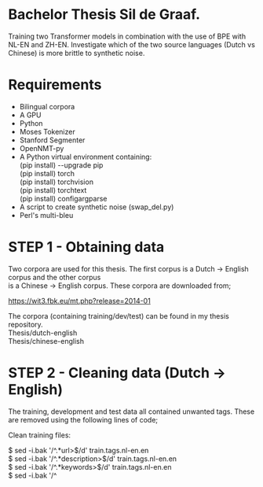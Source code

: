 # Bachelor Thesis Sil de Graaf.
Training two Transformer models in combination with the use of BPE with NL-EN and ZH-EN. Investigate which of the two source languages (Dutch vs Chinese) is more brittle to synthetic noise.


# Requirements
- Bilingual corpora
- A GPU
- Python
- Moses Tokenizer
- Stanford Segmenter
- OpenNMT-py
- A Python virtual environment containing: \
 (pip install) --upgrade pip \
 (pip install) torch \
 (pip install) torchvision \
 (pip install) torchtext \
 (pip install) configargparse
- A script to create synthetic noise (swap_del.py)
- Perl's multi-bleu


# STEP 1 - Obtaining data

Two corpora are used for this thesis. The first corpus is a Dutch -> English corpus and the other corpus \
is a Chinese -> English corpus. 
These corpora are downloaded from;

https://wit3.fbk.eu/mt.php?release=2014-01

The corpora (containing training/dev/test) can be found in my thesis repository. \
Thesis/dutch-english\
Thesis/chinese-english

# STEP 2 - Cleaning data (Dutch -> English)

The training, development and test data all contained unwanted tags. These are removed using the following lines of code;

Clean training files:

$ sed -i.bak '/^<url>.*url>$/d' train.tags.nl-en.en \
$ sed -i.bak '/^<description>.*description>$/d' train.tags.nl-en.en \
$ sed -i.bak '/^<keywords>.*keywords>$/d' train.tags.nl-en.en \
$ sed -i.bak '/^<title>.*title>$/d' train.tags.nl-en.en \
$ sed -i.bak '/^<talkid>.*talkid>$/d' train.tags.nl-en.en 

$ sed -i.bak '/^<url>.*url>$/d' train.tags.nl-en.nl \
$ sed -i.bak '/^<description>.*description>$/d' train.tags.nl-en.nl \
$ sed -i.bak '/^<keywords>.*keywords>$/d' train.tags.nl-en.nl \
$ sed -i.bak '/^<title>.*title>$/d' train.tags.nl-en.nl \
$ sed -i.bak '/^<talkid>.*talkid>$/d' train.tags.nl-en.nl 

Clean development files:

$ sed -i.bak '/^<talkid>.*talkid>$/d' dev.en.xml \
$ sed -i.bak '/^<keywords>.*keywords>$/d' dev.en.xml \
$ sed -i.bak '/^<url>.*url>$/d' dev.en.xml \
$ sed -i.bak '/^<description>.*description>$/d' dev.en.xml \
$ sed -i.bak '/^<title>.*title>$/d' dev.en.xml 

$ sed -i.bak '/^<talkid>.*talkid>$/d' dev.nl.xml \
$ sed -i.bak '/^<keywords>.*keywords>$/d' dev.nl.xml \
$ sed -i.bak '/^<url>.*url>$/d' dev.nl.xml \
$ sed -i.bak '/^<description>.*description>$/d' dev.nl.xml \
$ sed -i.bak '/^<title>.*title>$/d' dev.nl.xml 

Clean test files:

$ sed -i.bak '/^<talkid>.*talkid>$/d' test.en.xml \
$ sed -i.bak '/^<keywords>.*keywords>$/d' test.en.xml \
$ sed -i.bak '/^<url>.*url>$/d' test.en.xml \
$ sed -i.bak '/^<description>.*description>$/d' test.en.xml \
$ sed -i.bak '/^<title>.*title>$/d' test.en.xml 

$ sed -i.bak '/^<talkid>.*talkid>$/d' test.nl.xml \
$ sed -i.bak '/^<keywords>.*keywords>$/d' test.nl.xml \
$ sed -i.bak '/^<url>.*url>$/d' test.nl.xml \
$ sed -i.bak '/^<description>.*description>$/d' test.nl.xml \
$ sed -i.bak '/^<title>.*title>$/d' test.nl.xml 



# STEP 3 - Converting XML files (dev/test) to text (Dutch -> English)

The development and test files were in XML format and had to be converted to text files in order to work with them.

$ python3
>>> file = open("test.nl.txt", "wb") \
>>> from lxml import etree \
>>> tree = etree.parse('test.nl.xml') \
>>> notags = etree.tostring(tree, encoding='utf8', method='text') \
>>> file.write(notags)

$ python3
>>> file = open("test.en.txt", "wb") \
>>> from lxml import etree \
>>> tree = etree.parse('test.en.xml') \
>>> notags = etree.tostring(tree, encoding='utf8', method='text') \
>>> file.write(notags) 

$ python3
>>> file = open("dev.nl.txt", "wb") \
>>> from lxml import etree \
>>> tree = etree.parse('dev.nl.xml') \
>>> notags = etree.tostring(tree, encoding='utf8', method='text') \
>>> file.write(notags) 

$ python3
>>> file = open("dev.en.txt", "wb") \
>>> from lxml import etree \
>>> tree = etree.parse('dev.en.xml') \
>>> notags = etree.tostring(tree, encoding='utf8', method='text') \
>>> file.write(notags) 

# STEP 4 - Tokenization (Dutch -> English)

wget https://raw.githubusercontent.com/moses-smt/mosesdecoder/master/scripts/tokenizer/tokenizer.perl \
wget https://raw.githubusercontent.com/moses-smt/mosesdecoder/master/scripts/share/nonbreaking_prefixes/nonbreaking_prefix.en \

$ perl tokenizer.perl -l en -q < train.en.txt > train.en.tok \
$ perl tokenizer.perl -l en -q < train.nl.txt > train.nl.tok \
$ perl tokenizer.perl -l en -q < test.nl.txt > test.nl.tok \
$ perl tokenizer.perl -l en -q < test.en.txt > test.en.tok \
$ perl tokenizer.perl -l en -q < dev.en.txt > dev.en.tok \
$ perl tokenizer.perl -l en -q < dev.nl.txt > dev.nl.tok 

# STEP 5 - Get access to a GPU

The High Performance Computing (HPC) cluster from the RUG is used for this thesis (Peregrine). Containing 36 Tesla v100 gpu's.

# STEP 6 - Cloning OpenNMT

In order to perform steps 8,9,10 and 11, Github had to be cloned to Peregrine.

git clone https://github.com/OpenNMT/OpenNMT

# STEP 7 - Creating a Python virtual environment

Because of restrictions on Peregrine, a Python virtual environment had to be created in order to install the correct modules.

* Create the virtual environment: \
python3 -m venv thesis-env 
* Activate the virtual environment: \
source thesis-env/bin/activate

In the virtual environment install the following modules.

 pip install --upgrade pip \
 pip install torch \
 pip install torchvision \
 pip install torchtext \
 pip install configargparse


# STEP 8 - Applying BPE (Dutch -> English)

(thesis-env) [s2615703@pg-gpu ~]$ OpenNMT-py/tools/learn_bpe.py -s 40000 < OpenNMT-py/nl-en/train.nl.tok > bpe-codes.src \
(thesis-env) [s2615703@pg-gpu ~]$ OpenNMT-py/tools/apply_bpe.py -c bpe-codes.src < OpenNMT-py/nl-en/train.nl.tok > train.src \
(thesis-env) [s2615703@pg-gpu ~]$ OpenNMT-py/tools/apply_bpe.py -c bpe-codes.src < OpenNMT-py/nl-en/dev.nl.tok > valid.src \
(thesis-env) [s2615703@pg-gpu ~]$ OpenNMT-py/tools/apply_bpe.py -c bpe-codes.src < OpenNMT-py/nl-en/test.nl.tok > test.src \
(thesis-env) [s2615703@pg-gpu ~]$ OpenNMT-py/tools/learn_bpe.py -s 40000 < OpenNMT-py/nl-en/train.en.tok > bpe-codes.tgt \
(thesis-env) [s2615703@pg-gpu ~]$ OpenNMT-py/tools/apply_bpe.py -c bpe-codes.tgt < OpenNMT-py/nl-en/test.en.tok > test.tgt \
(thesis-env) [s2615703@pg-gpu ~]$ OpenNMT-py/tools/apply_bpe.py -c bpe-codes.tgt < OpenNMT-py/nl-en/dev.en.tok > valid.tgt \
(thesis-env) [s2615703@pg-gpu ~]$ OpenNMT-py/tools/apply_bpe.py -c bpe-codes.tgt < OpenNMT-py/nl-en/train.en.tok > train.tgt


# STEP 9 - Preprocess the data (Dutch -> English)

python OpenNMT-py/preprocess.py -train_src train.src -train_tgt train.tgt -valid_src valid.src -valid_tgt valid.tgt -save_dat
a preprocessed -src_seq_length 100 -tgt_seq_length 100 -seed 100 -log_file log.preprocess

# STEP 10 - Creating a Batch File (Dutch -> English)

\#!/bin/bash \
\#SBATCH --job-name="nl-en" \
\#SBATCH --time=08:30:00 \
\#SBATCH --ntasks=1 \
\#SBATCH --mem=10GB \
\#SBATCH --partition=gpu \
\#SBATCH --gres=gpu:v100:1 \
\#SBATCH --mail-type=ALL \
\#SBATCH --mail-user=S.M.de.Graaf.3@student.rug.nl 

source thesis-env/bin/activate \
module load Python \
\# pip install --upgrade pip \
\# pip install torch \
\# pip install torchvision \
\# pip install torchtext \
\# pip install configargparse \
\# pip install OpenNMT-py \

export CUDA_VISIBLE_DEVICES=0 \

python  OpenNMT-py/train.py -data pre_NL/preprocessed -save_model train_NL/NL-en_model \
        -layers 6 -rnn_size 512 -word_vec_size 512 -transformer_ff 2048 -heads 8  \
        -encoder_type transformer -decoder_type transformer -position_encoding \
        -train_steps 60000  -max_generator_batches 2 -dropout 0.1 \
        -batch_size 4096 -batch_type tokens -normalization tokens  -accum_count 2 \
        -optim adam -adam_beta2 0.998 -decay_method noam -warmup_steps 8000 -learning_rate 2 \
        -max_grad_norm 0 -param_init 0  -param_init_glorot \
        -label_smoothing 0.1 -valid_steps 10000 -save_checkpoint_steps 10000 \
        -log_file logs/NL/log.train -world_size 1 -gpu_ranks 0
        
# STEP 11 - Training (Dutch -> English)

sbatch script-nl.sh

# STEP 12 - Create a Batch File (Dutch -> English)

#!/bin/bash\
\#SBATCH --job-name="translate-nl-en"\
\#SBATCH --time=00:10:00\
\#SBATCH --ntasks=1\
\#SBATCH --mem=10GB\
\#SBATCH --partition=gpu\
\#SBATCH --gres=gpu:v100:1\
\#SBATCH --mail-type=ALL\
\#SBATCH --mail-user=S.M.de.Graaf.3@student.rug.nl

source thesis-env/bin/activate\
module load Python\
\# pip install --upgrade pip\
\# pip install torch\
\# pip install torchvision\
\# pip install torchtext\
\# pip install configargparse\
\# pip install OpenNMT-py


export CUDA_VISIBLE_DEVICES=0

python OpenNMT-py/translate.py -gpu 0 -model nl-en_model_step_60000.pt \
-src test.src -tgt test.tgt -replace_unk -output nl-en3.pred.atok


# STEP 13 - Translate (Dutch -> English)

sbatch script2.sh

# STEP 13 - Obtaining BLEU-scores for clean texts (Dutch -> English)

wget https://raw.githubusercontent.com/moses-smt/mosesdecoder/master/scripts/generic/multi-bleu.perl

perl multi-bleu.perl BPE_nl-en/test.tgt < nl-en.pred.atok

BLEU = 31.22, 61.7/38.7/26.1/18.0 (with BPE)

BLEU = 29.45, 65.5/39.5/26.0/17.4 (without BPE)

# STEP 14 - Apply synthetic noise to the Dutch test file by using the swap_del.py script (Dutch -> English)

python3 swap_del.py test.nl.txt swap.nl.txt

swap_del.py is found under Thesis/swap_del.py


# STEP 15 - Obtaining BLEU-scores for noisy texts (Dutch -> English)

BLEU = 21.79 (without BPE on test file, but after tokenizaten)



BLEU = 3.27, 20.0/3.9/2.0/1.1 (without BPE)


# STEP 16 - Compare BLEU scores of STEP 13 and 15 (Dutch -> English)



# STEP 17 - Clean files (Chinese -> English)

Clean training files:

$ sed -i.bak '/^<talkid>.*talkid>$/d' train.en \
$ sed -i.bak '/^<keywords>.*keywords>$/d' train.en \
$ sed -i.bak '/^<url>.*url>$/d' train.en \
$ sed -i.bak '/^<description>.*description>$/d' train.en \
$ sed -i.bak '/^<title>.*title>$/d' train.en
 
Note: see STEP 19! 
 
$ sed -i.bak '/^<talkid>.*talkid>$/d' train.zh \
$ sed -i.bak '/^<keywords>.*keywords>$/d' train.zh \
$ sed -i.bak '/^<url>.*url>$/d' train.zh \
$ sed -i.bak '/^<description>.*description>$/d' train.zh \
$ sed -i.bak '/^<title>.*title>$/d' train.zh

Clean development files:

$ sed -i.bak '/^<talkid>.*talkid>$/d' dev.zh.xml \
$ sed -i.bak '/^<keywords>.*keywords>$/d' dev.zh.xml \
$ sed -i.bak '/^<url>.*url>$/d' dev.zh.xml \
$ sed -i.bak '/^<description>.*description>$/d' dev.zh.xml \
$ sed -i.bak '/^<title>.*title>$/d' dev.zh.xml
 
$ sed -i.bak '/^<talkid>.*talkid>$/d' dev.en.xml \
$ sed -i.bak '/^<keywords>.*keywords>$/d' dev.en.xml \
$ sed -i.bak '/^<url>.*url>$/d' dev.en.xml \
$ sed -i.bak '/^<description>.*description>$/d' dev.en.xml \
$ sed -i.bak '/^<title>.*title>$/d' dev.en.xml 
 
 Clean test files:
 
$ sed -i.bak '/^<talkid>.*talkid>$/d' test.zh.xml \
$ sed -i.bak '/^<keywords>.*keywords>$/d' test.zh.xml \
$ sed -i.bak '/^<url>.*url>$/d' test.zh.xml \
$ sed -i.bak '/^<description>.*description>$/d' test.zh.xml \
$ sed -i.bak '/^<title>.*title>$/d' test.zh.xml 
 
$ sed -i.bak '/^<talkid>.*talkid>$/d' test.en.xml \
$ sed -i.bak '/^<keywords>.*keywords>$/d' test.en.xml \
$ sed -i.bak '/^<url>.*url>$/d' tesv.en.xml \
$ sed -i.bak '/^<description>.*description>$/d' test.en.xml \
$ sed -i.bak '/^<title>.*title>$/d' test.en.xml



# STEP 18 - Converting XML files (dev/test) to text (Chinese -> English)

$ python3 
>>> file = open("dev.en.txt", "wb") \
>>> from lxml import etree \
>>> tree = etree.parse('dev.en.xml') \
>>> notags = etree.tostring(tree, encoding='utf8', method='text') \
>>> file.write(notags)

$ python 3 
>>> file = open("dev.zh.txt", "wb") \
>>> from lxml import etree \
>>> tree = etree.parse('dev.zh.xml') \
>>> notags = etree.tostring(tree, encoding='utf8', method='text') \
>>> file.write(notags)

$ python3 
>>> file = open("test.en.txt", "wb") \
>>> from lxml import etree \
>>> tree = etree.parse('test.en.xml') \
>>> notags = etree.tostring(tree, encoding='utf8', method='text') \
>>> file.write(notags)

$ python3 
>>> file = open("test.zh.txt", "wb") \
>>> from lxml import etree \
>>> tree = etree.parse('test.zh.xml') \
>>> notags = etree.tostring(tree, encoding='utf8', method='text') \
>>> file.write(notags)




# STEP 19 - Tokenization (Chinese -> English)

~~Download a chinese prefix to tokenize to chinese!

~~wget https://raw.githubusercontent.com/moses-smt/mosesdecoder/master/scripts/share/nonbreaking_prefixes/nonbreaking_prefix.zh

$ perl tokenizer.perl -l en -q < train.en > train.en.tok \
~~$ perl tokenizer.perl -l zh -q < train.zh > train.zh.tok \
~~$  ~~perl tokenizer.perl -l zh -q < test.zh.txt > test.zh.tok~~ \
$ perl tokenizer.perl -l en -q < test.en.txt > test.en.tok \
$ perl tokenizer.perl -l en -q < dev.en.txt > dev.en.tok \
~~$ perl tokenizer.perl -l zh -q < dev.zh.txt > dev.zh.tok 

Note: not recommended, use the Moses tokenizer for Chinese!


Use the following code to tokenize the Chinese files with the Stanford Segmenter:

./segment.sh pku cleandata/test.zh.txt UTF-8 0 > test.zh.tok \
./segment.sh pku cleandata/dev.zh.txt UTF-8 0 > dev.zh.tok \
./segment.sh pku cleandata/train.zh.txt UTF-8 0 > train.zh.tok

NOTE: There are three errors in the train.en file. If a combination of the \
Stanford Segmenter (for Chinese) and Moses Tokenizer (for English) is used. \
This can be solved by tokenizing the train.en file with the mozes tokenizer. \
After this, search for lines; 12636, 30908 and 39265 and removing these exact lines \
before STEP 17. (I only wrote down the number of the lines after I tokenized so the \
lines to be deleted have another number, but you should be able to find them with the instructions above. \
If this is not done correctly, the train.tgt file will contain three lines more than the train.src file \
and it is not possible to solve this by using any script/program. It took me 6 hours \
to find these errors manually..



# STEP 20 - Apply BPE (Chinese -> English)


(thesis-env) [s2615703@pg-gpu ~]$ OpenNMT-py/tools/learn_bpe.py -s 40000 < OpenNMT-py/zh-en/train.nl.tok > bpe-codes.src \
(thesis-env) [s2615703@pg-gpu ~]$ OpenNMT-py/tools/apply_bpe.py -c bpe-codes.src < OpenNMT-py/zh-en/train.src > train.src \
(thesis-env) [s2615703@pg-gpu ~]$ OpenNMT-py/tools/apply_bpe.py -c bpe-codes.src < OpenNMT-py/zh-en/dev.src > valid.src \
(thesis-env) [s2615703@pg-gpu ~]$ OpenNMT-py/tools/apply_bpe.py -c bpe-codes.src < OpenNMT-py/zh-en/test.src > test.src \
(thesis-env) [s2615703@pg-gpu ~]$ OpenNMT-py/tools/learn_bpe.py -s 40000 < OpenNMT-py/nl-en/train.tgt > bpe-codes.tgt \
(thesis-env) [s2615703@pg-gpu ~]$ OpenNMT-py/tools/apply_bpe.py -c bpe-codes.tgt < OpenNMT-py/zh-en/test.tgt > test.tgt \
(thesis-env) [s2615703@pg-gpu ~]$ OpenNMT-py/tools/apply_bpe.py -c bpe-codes.tgt < OpenNMT-py/zh-en/valid.tgt > valid.tgt \
(thesis-env) [s2615703@pg-gpu ~]$ OpenNMT-py/tools/apply_bpe.py -c bpe-codes.tgt < OpenNMT-py/zh-en/train.tgt > train.tgt






# STEP 21 - Preprocess (Chinese -> English)

python OpenNMT-py/preprocess.py -train_src train.src -train_tgt train.tgt -valid_src valid.src -valid_tgt valid.tgt -save_data preprocessed2 -src_seq_length 100 -tgt_seq_length 100 -seed 100 -log_file log.preprocess2


# STEP 22 - Creating a Batch File (Chinese -> English)

\#!/bin/bash \
\#SBATCH --job-name="zh-en" \
\#SBATCH --time=09:15:00 \
\#SBATCH --ntasks=1 \
\#SBATCH --mem=10GB \
\#SBATCH --partition=gpu \
\#SBATCH --gres=gpu:v100:1 \
\#SBATCH --mail-type=ALL \
\#SBATCH --mail-user=S.M.de.Graaf.3@student.rug.nl

source thesis-env/bin/activate \
module load Python \
\# pip install --upgrade pip \
\# pip install torch \
\# pip install torchvision \
\# pip install torchtext \
\# pip install configargparse \
\# pip install OpenNMT-py 


export CUDA_VISIBLE_DEVICES=0

python  OpenNMT-py/train.py -data preprocessed2 -save_model train_zh/zh-en_model \
        -layers 6 -rnn_size 512 -word_vec_size 512 -transformer_ff 2048 -heads 8  \
        -encoder_type transformer -decoder_type transformer -position_encoding \
        -train_steps 60000  -max_generator_batches 2 -dropout 0.1 \
        -batch_size 4096 -batch_type tokens -normalization tokens  -accum_count 2 \
        -optim adam -adam_beta2 0.998 -decay_method noam -warmup_steps 8000 -learning_rate 2 \
        -max_grad_norm 0 -param_init 0  -param_init_glorot \
        -label_smoothing 0.1 -valid_steps 10000 -save_checkpoint_steps 10000 \
        -log_file logs/zh/log.train -world_size 1 -gpu_ranks 0

# STEP 23 - Training (Chinese -> English)

sbatch script-zh.sh

# STEP 24 - Create a batch file (Chinese -> English)

\#!/bin/bash \
\#SBATCH --job-name="zh-en" \
\#SBATCH --time=09:15:00 \
\#SBATCH --ntasks=1 \
\#SBATCH --mem=10GB \
\#SBATCH --partition=gpu \
\#SBATCH --gres=gpu:v100:1 \
\#SBATCH --mail-type=ALL \
\#SBATCH --mail-user=S.M.de.Graaf.3@student.rug.nl

source thesis-env/bin/activate \
module load Python \
\# pip install --upgrade pip \
\# pip install torch \
\# pip install torchvision \
\# pip install torchtext \
\# pip install configargparse \
\# pip install OpenNMT-py 


export CUDA_VISIBLE_DEVICES=0


python OpenNMT-py/translate.py -gpu 0 -model train_zh/zh-en_model_step_20000.pt \
-src bpe_zh/test.src -tgt bpe_zh/test.tgt -replace_unk -output translate_zh/zh-en.pred.atok


# STEP 25 - Translate (Chinese -> English)

sbatch translate-zh.sh


# STEP 26 - Obtaining BLEU-scores for clean texts (Chinese -> English)

perl multi-bleu.perl BPE_zh_en/test.tgt < translate_zh/zh-en.pred.atok

BLEU = 25.22, 55.4/34.2/24.8/18.1 (Moses tokenizer) \


# STEP 27 - Apply synthetic noise to test file by using the swap_del.py script (Chinese -> English)

python3 swap_del.py test.zh.txt swap.zh.txt

swap_del.py is found under Thesis/swap_del.py

# STEP 28 - Create a Batch File for noisy data (Chinese -> English)

\#!/bin/bash \
\#SBATCH --job-name="zh-en-noise" \
\#SBATCH --time=09:15:00 \
\#SBATCH --ntasks=1 \
\#SBATCH --mem=10GB \
\#SBATCH --partition=gpu \
\#SBATCH --gres=gpu:v100:1 \
\#SBATCH --mail-type=ALL \
\#SBATCH --mail-user=S.M.de.Graaf.3@student.rug.nl

source thesis-env/bin/activate \
module load Python \
\# pip install --upgrade pip \
\# pip install torch \
\# pip install torchvision \
\# pip install torchtext \
\# pip install configargparse \
\# pip install OpenNMT-py 


export CUDA_VISIBLE_DEVICES=0


python OpenNMT-py/translate.py -gpu 0 -model train_zh/zh-en_model_step_20000.pt \
-src bpe_zh/test.src -tgt bpe_zh/test.tgt -replace_unk -output translate_zh/zh-noise-en.pred.atok

# STEP 28 - Translate noisy text (Chinese -> English)

sbatch translate-noise-zh.sh

# STEP 29 - Obtain BLEU-score for noisy text (Chinese -> English)

perl multi-bleu.perl bpe_zh/test.tgt < translate_zh/zh-noise-en.pred.atok

BLEU = 2.83 (without BPE on test file, after tokenizaten)

multi-bleu.perl bpe_zh/test.tgt < translate_zh/zh-noise-en5.pred.atok

BLEU = 22.58 (with BPE on test file, after tokenizaten)


# STEP 30 - Compare Dutch -> English BLEU-score with Chinese -> English BLEU-score











